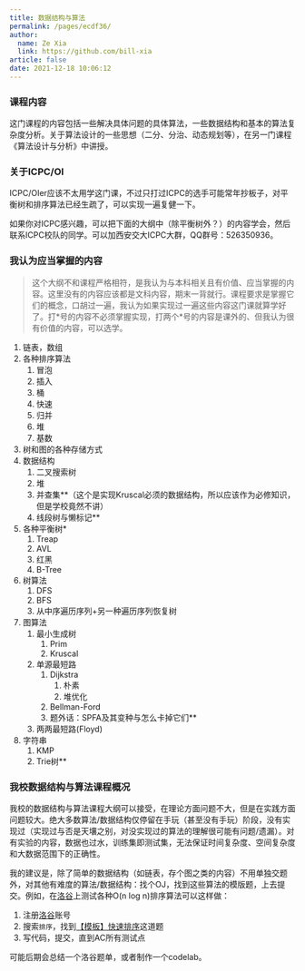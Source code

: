 ```yaml
---
title: 数据结构与算法
permalink: /pages/ecdf36/
author: 
  name: Ze Xia
  link: https://github.com/bill-xia
article: false
date: 2021-12-18 10:06:12
---
```


### 课程内容

这门课程的内容包括一些解决具体问题的具体算法，一些数据结构和基本的算法复杂度分析。关于算法设计的一些思想（二分、分治、动态规划等），在另一门课程《算法设计与分析》中讲授。

### 关于ICPC/OI

ICPC/OIer应该不太用学这门课，不过只打过ICPC的选手可能常年抄板子，对平衡树和排序算法已经生疏了，可以实现一遍复健一下。

如果你对ICPC感兴趣，可以把下面的大纲中（除平衡树外？）的内容学会，然后联系ICPC校队的同学。可以加西安交大ICPC大群，QQ群号：526350936。

### 我认为应当掌握的内容

> 这个大纲不和课程严格相符，是我认为与本科相关且有价值、应当掌握的内容。这里没有的内容应该都是文科内容，期末一背就行。课程要求是掌握它们的概念，口胡过一遍，我认为如果实现过一遍这些内容这门课就算学好了。打\*号的内容不必须掌握实现，打两个\*号的内容是课外的、但我认为很有价值的内容，可以选学。

1. 链表，数组
2. 各种排序算法
   1. 冒泡
   2. 插入
   3. 桶
   4. 快速
   5. 归并
   6. 堆
   7. 基数
3. 树和图的各种存储方式
4. 数据结构
   1. 二叉搜索树
   2. 堆
   3. 并查集\*\*（这个是实现Kruscal必须的数据结构，所以应该作为必修知识，但是学校竟然不讲）
   4. 线段树与懒标记\*\*
5. 各种平衡树\*
   1. Treap
   2. AVL
   3. 红黑
   4. B-Tree
6. 树算法
   1. DFS
   2. BFS
   3. 从中序遍历序列+另一种遍历序列恢复树
7. 图算法
   1. 最小生成树
      1. Prim
      2. Kruscal
   2. 单源最短路
      1. Dijkstra
         1. 朴素
         2. 堆优化
      2. Bellman-Ford
      3. 题外话：SPFA及其变种与怎么卡掉它们\*\*
   3. 两两最短路(Floyd)
8. 字符串
   1. KMP
   2. Trie树\*\*

### 我校数据结构与算法课程概况

我校的数据结构与算法课程大纲可以接受，在理论方面问题不大，但是在实践方面问题较大。绝大多数算法/数据结构仅停留在手玩（甚至没有手玩）阶段，没有实现过（实现过与否是天壤之别，对没实现过的算法的理解很可能有问题/遗漏）。对有实验的内容，数据也过水，训练集即测试集，无法保证时间复杂度、空间复杂度和大数据范围下的正确性。

我的建议是，除了简单的数据结构（如链表，存个图之类的内容）不用单独交题外，对其他有难度的算法/数据结构：找个OJ，找到这些算法的模版题，上去提交。例如，在[洛谷](https://www.luogu.com.cn)上测试各种O(n log n)排序算法可以这样做：

1. 注册[洛谷](https://www.luogu.com.cn)账号
2. 搜索`排序`，找到[【模板】快速排序](https://www.luogu.com.cn/problem/P1177)这道题
3. 写代码，提交，直到AC所有测试点

可能后期会总结一个洛谷题单，或者制作一个codelab。